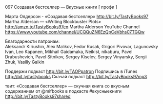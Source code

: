 097 Создавая бестселлер — Вкусные книги [ профи ]

Марта Олдерсон - «Создавая бестселлер» http://bit.ly/TastyBooks97
Martha Alderson — «Writing Blockbuster Plots» http://amzn.to/TastyBooks97en
Martha Alderson YouTube Channel https://www.youtube.com/channel/UCQQuZN6EzQpCeVbhs07TGQw 

Благодарности патронам:    
Aleksandr Kiriushin, Alex Malikov, Fedor Rusak, Grigori Pivovar, Lagunovsky Ivan, Leo Kapanen, Mikhail Gaidamaka, Neikist, nikaburu, Pavel Drabushevich, Pavel Sitnikov, Sergey Kiselev, Sergey Vinyarsky, Sergii Zhuk, Vasiliy Galkin

Поддержи подкаст http://bit.ly/TAOPpatron
Подпишись в iTunes http://bit.ly/tastybooks
Скачай подкаст http://bit.ly/TastyBooks97mp3
    
твит:
«Создавая бестселлер» — скучная книга со вкусным содержанием от @mifbooks в подкасте #вкусныекниги http://bit.ly/TastyBooks97shared

